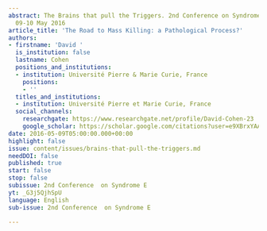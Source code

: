 ```yaml
---
abstract: The Brains that pull the Triggers. 2nd Conference on Syndrome E, Paris IAS,
  09-10 May 2016
article_title: 'The Road to Mass Killing: a Pathological Process?'
authors:
- firstname: 'David '
  is_institution: false
  lastname: Cohen
  positions_and_institutions:
  - institution: Université Pierre & Marie Curie, France
    positions:
    - ''
  titles_and_institutions:
  - institution: Université Pierre et Marie Curie, France
  social_channels:
    researchgate: https://www.researchgate.net/profile/David-Cohen-23
    google_scholar: https://scholar.google.com/citations?user=e9XBrxYAAAAJ&hl=fr
date: 2016-05-09T05:00:00.000+00:00
highlight: false
issue: content/issues/brains-that-pull-the-triggers.md
needDOI: false
published: true
start: false
stop: false
subissue: 2nd Conference  on Syndrome E
yt: _G3j5QjhSpU
language: English
sub-issue: 2nd Conference  on Syndrome E

---
```

<Youtube yt="_G3j5QjhSpU" caption="The Road to Mass Killing: a Pathological Process?" start="false" stop="false"></Youtube>